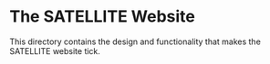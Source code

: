 # The SATELLITE Website

This directory contains the design and functionality that makes the SATELLITE
website tick.

